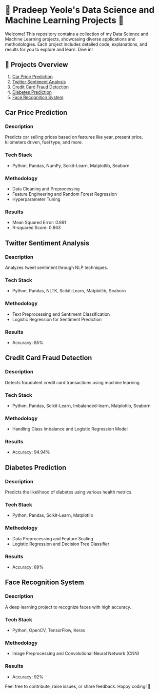 <h1>🚀 Pradeep Yeole's Data Science and Machine Learning Projects 🚀</h1> <p>Welcome! This repository contains a collection of my Data Science and Machine Learning projects, showcasing diverse applications and methodologies. Each project includes detailed code, explanations, and results for you to explore and learn. Dive in!</p> <h2>📂 Projects Overview</h2> <ol> <li><a href="#car-price-prediction">Car Price Prediction</a></li> <li><a href="#twitter-sentiment-analysis">Twitter Sentiment Analysis</a></li> <li><a href="#credit-card-fraud-detection">Credit Card Fraud Detection</a></li> <li><a href="#diabetes-prediction">Diabetes Prediction</a></li> <li><a href="#face-recognition-system">Face Recognition System</a></li> </ol>

<h2 id="car-price-prediction">Car Price Prediction</h2> <h3>Description</h3> <p>Predicts car selling prices based on features like year, present price, kilometers driven, fuel type, and more.</p> <h3>Tech Stack</h3> <ul> <li>Python, Pandas, NumPy, Scikit-Learn, Matplotlib, Seaborn</li> </ul> <h3>Methodology</h3> <ul> <li>Data Cleaning and Preprocessing</li> <li>Feature Engineering and Random Forest Regression</li> <li>Hyperparameter Tuning</li> </ul> <h3>Results</h3> <ul> <li>Mean Squared Error: 0.861</li> <li>R-squared Score: 0.963</li> </ul>

<h2 id="twitter-sentiment-analysis">Twitter Sentiment Analysis</h2> <h3>Description</h3> <p>Analyzes tweet sentiment through NLP techniques.</p> <h3>Tech Stack</h3> <ul> <li>Python, Pandas, NLTK, Scikit-Learn, Matplotlib, Seaborn</li> </ul> <h3>Methodology</h3> <ul> <li>Text Preprocessing and Sentiment Classification</li> <li>Logistic Regression for Sentiment Prediction</li> </ul> <h3>Results</h3> <ul> <li>Accuracy: 85%</li> </ul>

<h2 id="credit-card-fraud-detection">Credit Card Fraud Detection</h2> <h3>Description</h3> <p>Detects fraudulent credit card transactions using machine learning.</p> <h3>Tech Stack</h3> <ul> <li>Python, Pandas, Scikit-Learn, Imbalanced-learn, Matplotlib, Seaborn</li> </ul> <h3>Methodology</h3> <ul> <li>Handling Class Imbalance and Logistic Regression Model</li> </ul> <h3>Results</h3> <ul> <li>Accuracy: 94.94%</li> </ul>

<h2 id="diabetes-prediction">Diabetes Prediction</h2> <h3>Description</h3> <p>Predicts the likelihood of diabetes using various health metrics.</p> <h3>Tech Stack</h3> <ul> <li>Python, Pandas, Scikit-Learn, Matplotlib</li> </ul> <h3>Methodology</h3> <ul> <li>Data Preprocessing and Feature Scaling</li> <li>Logistic Regression and Decision Tree Classifier</li> </ul> <h3>Results</h3> <ul> <li>Accuracy: 89%</li> </ul>

<h2 id="face-recognition-system">Face Recognition System</h2> <h3>Description</h3> <p>A deep learning project to recognize faces with high accuracy.</p> <h3>Tech Stack</h3> <ul> <li>Python, OpenCV, TensorFlow, Keras</li> </ul> <h3>Methodology</h3> <ul> <li>Image Preprocessing and Convolutional Neural Network (CNN)</li> </ul> <h3>Results</h3> <ul> <li>Accuracy: 92%</li> </ul>

Feel free to contribute, raise issues, or share feedback. Happy coding! 🚀
